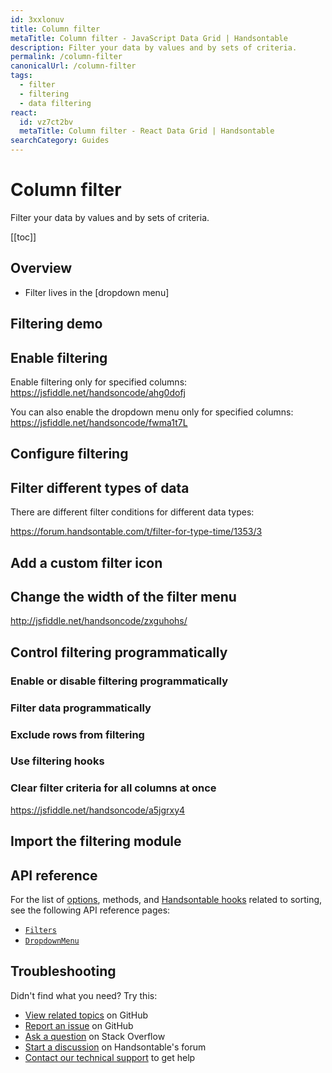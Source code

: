```yaml
---
id: 3xxlonuv
title: Column filter
metaTitle: Column filter - JavaScript Data Grid | Handsontable
description: Filter your data by values and by sets of criteria.
permalink: /column-filter
canonicalUrl: /column-filter
tags:
  - filter
  - filtering
  - data filtering
react:
  id: vz7ct2bv
  metaTitle: Column filter - React Data Grid | Handsontable
searchCategory: Guides
---
```


# Column filter

Filter your data by values and by sets of criteria.

[[toc]]

## Overview

- Filter lives in the [dropdown menu]

## Filtering demo

## Enable filtering

Enable filtering only for specified columns: https://jsfiddle.net/handsoncode/ahg0dofj

You can also enable the dropdown menu only for specified columns:
https://jsfiddle.net/handsoncode/fwma1t7L

## Configure filtering

## Filter different types of data

There are different filter conditions for different data types:

https://forum.handsontable.com/t/filter-for-type-time/1353/3

## Add a custom filter icon

## Change the width of the filter menu

http://jsfiddle.net/handsoncode/zxguhohs/

## Control filtering programmatically

### Enable or disable filtering programmatically

### Filter data programmatically

### Exclude rows from filtering

### Use filtering hooks

### Clear filter criteria for all columns at once

https://jsfiddle.net/handsoncode/a5jgrxy4

## Import the filtering module

## API reference

For the list of [options](@/guides/getting-started/configuration-options.md), methods, and
[Handsontable hooks](@/guides/getting-started/events-and-hooks.md) related to sorting, see the
following API reference pages:

- [`Filters`](@/api/filters.md)
- [`DropdownMenu`](@/api/dropdownMenu.md)

## Troubleshooting

Didn't find what you need? Try this:

- [View related topics](https://github.com/handsontable/handsontable/labels/Filtering) on GitHub
- [Report an issue](https://github.com/handsontable/handsontable/issues/new/choose) on GitHub
- [Ask a question](https://stackoverflow.com/questions/tagged/handsontable) on Stack Overflow
- [Start a discussion](https://forum.handsontable.com/c/getting-help/questions) on Handsontable's
  forum
- [Contact our technical support](https://handsontable.com/contact?category=technical_support) to
  get help
